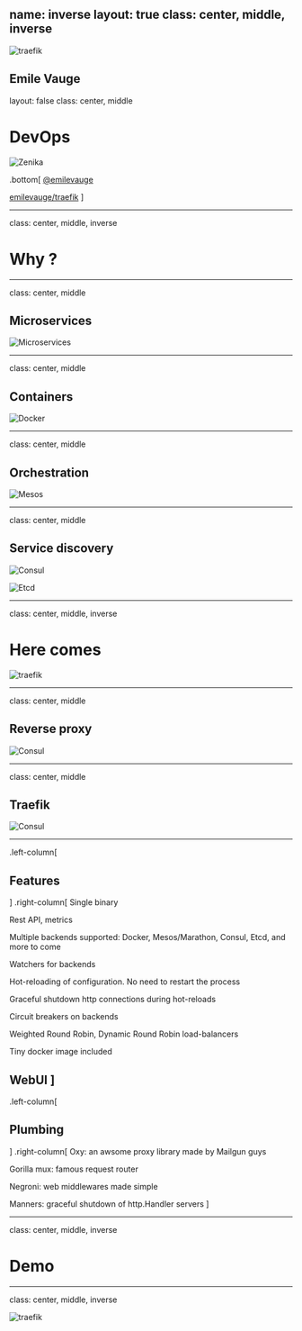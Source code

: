 name: inverse
layout: true
class: center, middle, inverse
---

![traefik](images/traefik.logo.svg)

Emile Vauge
---
layout: false
class: center, middle
# DevOps
![Zenika](images/logo-zenika.png)

.bottom[
<i class="fa fa-twitter fa-2x"></i> [@emilevauge](http://twitter.com/emilevauge)

<i class="fa fa-github fa-2x"></i> [emilevauge/traefik](https://github.com/emilevauge/traefik)
]

---
class: center, middle, inverse
# Why ?

---
class: center, middle
## Microservices
![Microservices](images/microservices.jpg)

---
class: center, middle
## Containers
![Docker](images/docker-logo.png)

---
class: center, middle
## Orchestration
![Mesos](images/mesos-logo.jpeg)

---
class: center, middle
## Service discovery
![Consul](images/consul-logo.png)

![Etcd](images/etcd-logo.svg)

---
class: center, middle, inverse
# Here comes
![traefik](images/traefik.site.svg)

---
class: center, middle
## Reverse proxy
![Consul](images/reverse-proxy.png)

---
class: center, middle
## Traefik
![Consul](images/reverse-proxy2.png)


---
.left-column[
  ## Features
]
.right-column[
<i class="fa fa-check-square"></i> Single binary

<i class="fa fa-check-square"></i> Rest API, metrics

<i class="fa fa-check-square"></i> Multiple backends supported: Docker, Mesos/Marathon, Consul, Etcd, and more to come

<i class="fa fa-check-square"></i> Watchers for backends

<i class="fa fa-check-square"></i> Hot-reloading of configuration. No need to restart the process

<i class="fa fa-check-square"></i> Graceful shutdown http connections during hot-reloads

<i class="fa fa-check-square"></i> Circuit breakers on backends

<i class="fa fa-check-square"></i> Weighted Round Robin, Dynamic Round Robin load-balancers

<i class="fa fa-check-square"></i> Tiny docker image included

<i class="fa fa-check-square"></i> WebUI
]
---

.left-column[
  ## Plumbing
]
.right-column[
<i class="fa fa-check-square"></i> Oxy: an awsome proxy library made by Mailgun guys

<i class="fa fa-check-square"></i> Gorilla mux: famous request router

<i class="fa fa-check-square"></i> Negroni: web middlewares made simple

<i class="fa fa-check-square"></i> Manners: graceful shutdown of http.Handler servers
]

---
class: center, middle, inverse
# Demo

---
class: center, middle, inverse

![traefik](images/traefik.site.svg)

